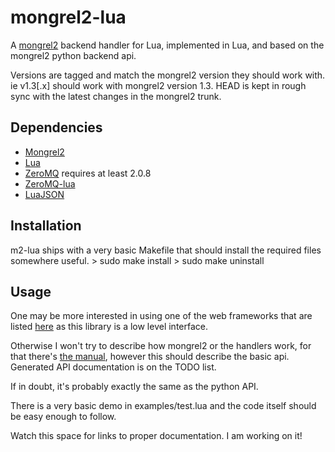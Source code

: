 mongrel2-lua
============

A [mongrel2](http://mongrel2.org/index) backend handler for Lua, implemented in Lua, and based on the mongrel2 python backend api.

Versions are tagged and match the mongrel2 version they should work with. ie v1.3[.x] should work with mongrel2 version 1.3. HEAD is kept in rough sync with the latest changes in the mongrel2 trunk.

Dependencies
------------
* [Mongrel2](http://mongrel2.org/index)
* [Lua](http://www.lua.org/)
* [ZeroMQ](http://www.zeromq.org/) requires at least 2.0.8
* [ZeroMQ-lua](http://github.com/iamaleksey/lua-zmq)
* [LuaJSON](http://github.com/harningt/luajson)

Installation
------------
m2-lua ships with a very basic Makefile that should install the required files somewhere useful.
    > sudo make install
    > sudo make uninstall

Usage
-----

One may be more interested in using one of the web frameworks that are listed [here](https://github.com/jsimmons/mongrel2-lua/wiki/Some-frameworks-using-mongrel2-lua)
as this library is a low level interface.

Otherwise I won't try to describe how mongrel2 or the handlers work, for that there's [the manual](http://mongrel2.org/doc/tip/docs/manual/book.wiki), however this should describe the basic api.
Generated API documentation is on the TODO list.

If in doubt, it's probably exactly the same as the python API.

There is a very basic demo in examples/test.lua and the code itself should be easy enough to follow.

Watch this space for links to proper documentation. I am working on it!

